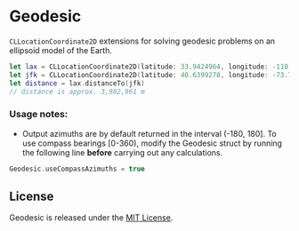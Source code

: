 # Geodesic

`CLLocationCoordinate2D` extensions for solving geodesic problems on an ellipsoid model of the Earth.

```swift
let lax = CLLocationCoordinate2D(latitude: 33.9424964, longitude: -118.4080486)
let jfk = CLLocationCoordinate2D(latitude: 40.6399278, longitude: -73.7786925)
let distance = lax.distanceTo(jfk)
// distance is approx. 3,982,961 m
```

### Usage notes:
- Output azimuths are by default returned in the interval (-180, 180]. To use compass bearings [0-360), modify the Geodesic struct by running the following line **before** carrying out any calculations.
```swift
Geodesic.useCompassAzimuths = true
```


## License

Geodesic is released under the [MIT License](https://github.com/sbooth/Geodesic/blob/main/LICENSE.txt).
